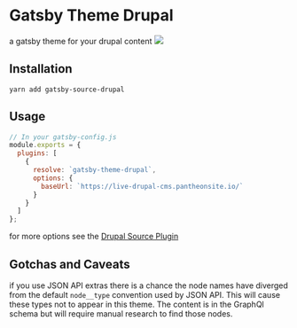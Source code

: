 # Gatsby Theme Drupal

a gatsby theme for your drupal content
![](https://github.com/thirdandgrove/gatsby-theme-drupal/blob/master/readme-preview.png)

## Installation

`yarn add gatsby-source-drupal`

## Usage

```javascript
// In your gatsby-config.js
module.exports = {
  plugins: [
    {
      resolve: `gatsby-theme-drupal`,
      options: {
        baseUrl: `https://live-drupal-cms.pantheonsite.io/`
      }
    }
  ]
};
```

for more options see the [Drupal Source Plugin](https://github.com/gatsbyjs/gatsby/tree/master/packages/gatsby-source-drupal)

## Gotchas and Caveats

if you use JSON API extras there is a chance the node names have diverged from the default `node__type` convention used by JSON API. This will cause these types not to appear in this theme. The content is in the GraphQl schema but will require manual research to find those nodes.
